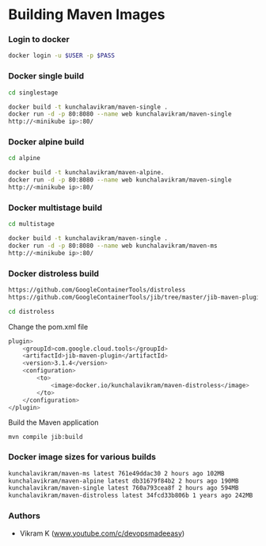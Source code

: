 
# Building Maven Images
  
### Login to docker
```sh
docker login -u $USER -p $PASS
```


### Docker single build

```sh
cd singlestage

docker build -t kunchalavikram/maven-single .
docker run -d -p 80:8080 --name web kunchalavikram/maven-single
http://<minikube ip>:80/
```
### Docker alpine build

```sh
cd alpine

docker build -t kunchalavikram/maven-alpine.
docker run -d -p 80:8080 --name web kunchalavikram/maven-single
http://<minikube ip>:80/
```
### Docker multistage build

```sh
cd multistage

docker build -t kunchalavikram/maven-single .
docker run -d -p 80:8080 --name web kunchalavikram/maven-ms
http://<minikube ip>:80/
```

### Docker distroless build
```sh
https://github.com/GoogleContainerTools/distroless
https://github.com/GoogleContainerTools/jib/tree/master/jib-maven-plugin#quickstart
```

```sh
cd distroless
```

Change the pom.xml file
```sh
plugin>
	<groupId>com.google.cloud.tools</groupId>
	<artifactId>jib-maven-plugin</artifactId>
	<version>3.1.4</version>
	<configuration>
		<to>
			<image>docker.io/kunchalavikram/maven-distroless</image>
		</to>
	</configuration>
</plugin>
```
Build the Maven application
```shell
mvn compile jib:build
```

### Docker image sizes for various builds

```sh
kunchalavikram/maven-ms latest 761e49ddac30 2 hours ago 102MB
kunchalavikram/maven-alpine latest db31679f84b2 2 hours ago 190MB
kunchalavikram/maven-single latest 760a793cea8f 2 hours ago 594MB
kunchalavikram/maven-distroless latest 34fcd33b806b 1 years ago 242MB
```

###  Authors
-  Vikram K (www.youtube.com/c/devopsmadeeasy)
